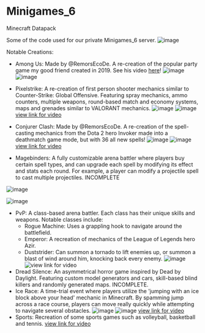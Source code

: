 # Minigames_6
Minecraft Datapack

Some of the code used for our private Minigames_6 server.
![image](https://user-images.githubusercontent.com/64080254/216371372-1d9312d3-5455-43fe-ab0b-6b019cdb160f.png)

Notable Creations:
- Among Us: Made by @RemorsEcoDe. A re-creation of the popular party game my good friend created in 2019. See his video [here](https://www.youtube.com/watch?v=eWXeCysUXpM)!
![image](https://user-images.githubusercontent.com/64080254/216372118-0622dfeb-1020-45db-9ba3-4c086f0e4808.png)
![image](https://user-images.githubusercontent.com/64080254/216372180-a57b1f94-cd47-4e52-a9c6-749ee317841c.png)

- Pixelstrike: A re-creation of first person shooter mechanics similar to Counter-Strike: Global Offensive. Featuring spray mechanics, ammo counters, multiple weapons, round-based match and economy systems, maps and grenades similar to VALORANT mechanics.
![image](https://user-images.githubusercontent.com/64080254/216370351-b9e8df64-6900-40d6-932b-d816b52738e8.png)
![image](https://user-images.githubusercontent.com/64080254/216370514-c2a4bc1e-66d2-433b-87d8-eeb42fa5be25.png)
[view link for video](https://gfycat.com/educatedwellmadedikkops)

- Conjurer Clash: Made by @RemorsEcoDe. A re-creation of the spell-casting mechanics from the Dota 2 hero Invoker made into a deathmatch game mode, but with 36 all new spells!
![image](https://user-images.githubusercontent.com/64080254/216373072-55c646d7-b521-47a1-90a7-584c9f2f1580.png)
![image](https://user-images.githubusercontent.com/64080254/216374509-81efc594-005a-4972-9808-28c70e699a22.png)
[view link for video](https://gfycat.com/academicelegantantarcticfurseal)

- Magebinders: A fully customizable arena battler where players buy certain spell types, and can upgrade each spell by modifying its effect and stats each round. For example, a player can modify a projectile spell to cast multiple projectiles. INCOMPLETE
 
![image](https://user-images.githubusercontent.com/64080254/216373305-26da6bdb-b8dc-4ea4-8361-d1ca0b64c3ba.png)

![image](https://user-images.githubusercontent.com/64080254/216373360-8130f472-fbc8-48fb-8e35-bb0c85c0f049.png)

- PvP: A class-based arena battler. Each class has their unique skills and weapons. Notable classes include:
  - Rogue Machine: Uses a grappling hook to navigate around the battlefield.
  - Emperor: A recreation of mechanics of the League of Legends hero Azir.
  - Duststrider: Can summon a tornado to lift enemies up, or summon a blast of wind around him, knocking back every enemy.
![image](https://user-images.githubusercontent.com/64080254/216368514-71d0058a-532d-4d1c-b135-08e0722ab309.png)
![view link for video](https://www.reddit.com/r/MinecraftCommands/comments/fz6b88/a_pvp_class_selection_and_skill_system_me_and_my/)
- Dread Silence: An asymmetrical horror game inspired by Dead by Daylight. Featuring custom model generators and cars, skill-based blind killers and randomly generated maps. INCOMPLETE.
- Ice Race: A time-trial event where players utilize the 'jumping with an ice block above your head' mechanic in Minecraft. By spamming jump across a race course, players can move really quickly while attempting to navigate several obstacles.
![image](https://user-images.githubusercontent.com/64080254/216370875-686fac1a-58fa-49bf-8c80-859f693da186.png)
![image](https://user-images.githubusercontent.com/64080254/216370813-4b404be2-225a-42ce-a03f-0897d16ad843.png)
[view link for video](https://www.reddit.com/r/Minecraft/comments/fzt99o/a_different_kind_of_racing_on_the_ice_jump_racing/)
- Sports: Recreation of some sports games such as volleyball, basketball and tennis.
[view link for video](https://gfycat.com/grimdeterminedchimneyswift)
